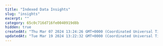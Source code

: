 ```yaml
---
title: "Indexed Data Insights"
slug: "insights"
excerpt: ""
category: 65c0c716d716fe0040919d8b
hidden: true
createdAt: "Thu Mar 07 2024 13:24:26 GMT+0000 (Coordinated Universal Time)"
updatedAt: "Tue Mar 19 2024 13:22:32 GMT+0000 (Coordinated Universal Time)"
---
```

